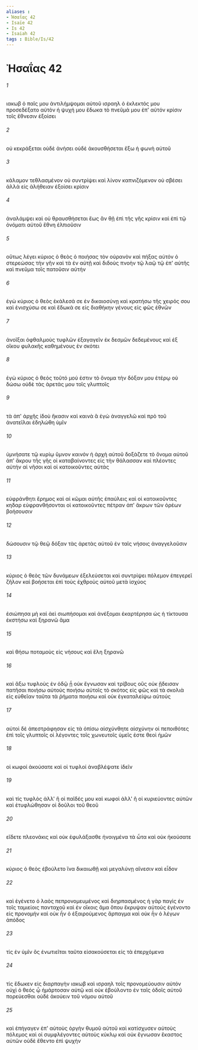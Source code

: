 ```yaml
---
aliases : 
- Ἠσαΐας 42
- Isaïe 42
- Is 42
- Isaiah 42
tags : Bible/Is/42
---
```


# Ἠσαΐας 42

###### 1
ιακωβ ὁ παῖς μου ἀντιλήμψομαι αὐτοῦ ισραηλ ὁ ἐκλεκτός μου προσεδέξατο αὐτὸν ἡ ψυχή μου ἔδωκα τὸ πνεῦμά μου ἐπ' αὐτόν κρίσιν τοῖς ἔθνεσιν ἐξοίσει
###### 2
οὐ κεκράξεται οὐδὲ ἀνήσει οὐδὲ ἀκουσθήσεται ἔξω ἡ φωνὴ αὐτοῦ
###### 3
κάλαμον τεθλασμένον οὐ συντρίψει καὶ λίνον καπνιζόμενον οὐ σβέσει ἀλλὰ εἰς ἀλήθειαν ἐξοίσει κρίσιν
###### 4
ἀναλάμψει καὶ οὐ θραυσθήσεται ἕως ἂν θῇ ἐπὶ τῆς γῆς κρίσιν καὶ ἐπὶ τῷ ὀνόματι αὐτοῦ ἔθνη ἐλπιοῦσιν
###### 5
οὕτως λέγει κύριος ὁ θεὸς ὁ ποιήσας τὸν οὐρανὸν καὶ πήξας αὐτόν ὁ στερεώσας τὴν γῆν καὶ τὰ ἐν αὐτῇ καὶ διδοὺς πνοὴν τῷ λαῷ τῷ ἐπ' αὐτῆς καὶ πνεῦμα τοῖς πατοῦσιν αὐτήν
###### 6
ἐγὼ κύριος ὁ θεὸς ἐκάλεσά σε ἐν δικαιοσύνῃ καὶ κρατήσω τῆς χειρός σου καὶ ἐνισχύσω σε καὶ ἔδωκά σε εἰς διαθήκην γένους εἰς φῶς ἐθνῶν
###### 7
ἀνοῖξαι ὀφθαλμοὺς τυφλῶν ἐξαγαγεῖν ἐκ δεσμῶν δεδεμένους καὶ ἐξ οἴκου φυλακῆς καθημένους ἐν σκότει
###### 8
ἐγὼ κύριος ὁ θεός τοῦτό μού ἐστιν τὸ ὄνομα τὴν δόξαν μου ἑτέρῳ οὐ δώσω οὐδὲ τὰς ἀρετάς μου τοῖς γλυπτοῖς
###### 9
τὰ ἀπ' ἀρχῆς ἰδοὺ ἥκασιν καὶ καινὰ ἃ ἐγὼ ἀναγγελῶ καὶ πρὸ τοῦ ἀνατεῖλαι ἐδηλώθη ὑμῖν
###### 10
ὑμνήσατε τῷ κυρίῳ ὕμνον καινόν ἡ ἀρχὴ αὐτοῦ δοξάζετε τὸ ὄνομα αὐτοῦ ἀπ' ἄκρου τῆς γῆς οἱ καταβαίνοντες εἰς τὴν θάλασσαν καὶ πλέοντες αὐτήν αἱ νῆσοι καὶ οἱ κατοικοῦντες αὐτάς
###### 11
εὐφράνθητι ἔρημος καὶ αἱ κῶμαι αὐτῆς ἐπαύλεις καὶ οἱ κατοικοῦντες κηδαρ εὐφρανθήσονται οἱ κατοικοῦντες πέτραν ἀπ' ἄκρων τῶν ὀρέων βοήσουσιν
###### 12
δώσουσιν τῷ θεῷ δόξαν τὰς ἀρετὰς αὐτοῦ ἐν ταῖς νήσοις ἀναγγελοῦσιν
###### 13
κύριος ὁ θεὸς τῶν δυνάμεων ἐξελεύσεται καὶ συντρίψει πόλεμον ἐπεγερεῖ ζῆλον καὶ βοήσεται ἐπὶ τοὺς ἐχθροὺς αὐτοῦ μετὰ ἰσχύος
###### 14
ἐσιώπησα μὴ καὶ ἀεὶ σιωπήσομαι καὶ ἀνέξομαι ἐκαρτέρησα ὡς ἡ τίκτουσα ἐκστήσω καὶ ξηρανῶ ἅμα
###### 15
καὶ θήσω ποταμοὺς εἰς νήσους καὶ ἕλη ξηρανῶ
###### 16
καὶ ἄξω τυφλοὺς ἐν ὁδῷ ᾗ οὐκ ἔγνωσαν καὶ τρίβους οὓς οὐκ ᾔδεισαν πατῆσαι ποιήσω αὐτούς ποιήσω αὐτοῖς τὸ σκότος εἰς φῶς καὶ τὰ σκολιὰ εἰς εὐθεῖαν ταῦτα τὰ ῥήματα ποιήσω καὶ οὐκ ἐγκαταλείψω αὐτούς
###### 17
αὐτοὶ δὲ ἀπεστράφησαν εἰς τὰ ὀπίσω αἰσχύνθητε αἰσχύνην οἱ πεποιθότες ἐπὶ τοῖς γλυπτοῖς οἱ λέγοντες τοῖς χωνευτοῖς ὑμεῖς ἐστε θεοὶ ἡμῶν
###### 18
οἱ κωφοί ἀκούσατε καὶ οἱ τυφλοί ἀναβλέψατε ἰδεῖν
###### 19
καὶ τίς τυφλὸς ἀλλ' ἢ οἱ παῖδές μου καὶ κωφοὶ ἀλλ' ἢ οἱ κυριεύοντες αὐτῶν καὶ ἐτυφλώθησαν οἱ δοῦλοι τοῦ θεοῦ
###### 20
εἴδετε πλεονάκις καὶ οὐκ ἐφυλάξασθε ἠνοιγμένα τὰ ὦτα καὶ οὐκ ἠκούσατε
###### 21
κύριος ὁ θεὸς ἐβούλετο ἵνα δικαιωθῇ καὶ μεγαλύνῃ αἴνεσιν καὶ εἶδον
###### 22
καὶ ἐγένετο ὁ λαὸς πεπρονομευμένος καὶ διηρπασμένος ἡ γὰρ παγὶς ἐν τοῖς ταμιείοις πανταχοῦ καὶ ἐν οἴκοις ἅμα ὅπου ἔκρυψαν αὐτούς ἐγένοντο εἰς προνομήν καὶ οὐκ ἦν ὁ ἐξαιρούμενος ἅρπαγμα καὶ οὐκ ἦν ὁ λέγων ἀπόδος
###### 23
τίς ἐν ὑμῖν ὃς ἐνωτιεῖται ταῦτα εἰσακούσεται εἰς τὰ ἐπερχόμενα
###### 24
τίς ἔδωκεν εἰς διαρπαγὴν ιακωβ καὶ ισραηλ τοῖς προνομεύουσιν αὐτόν οὐχὶ ὁ θεός ᾧ ἡμάρτοσαν αὐτῷ καὶ οὐκ ἐβούλοντο ἐν ταῖς ὁδοῖς αὐτοῦ πορεύεσθαι οὐδὲ ἀκούειν τοῦ νόμου αὐτοῦ
###### 25
καὶ ἐπήγαγεν ἐπ' αὐτοὺς ὀργὴν θυμοῦ αὐτοῦ καὶ κατίσχυσεν αὐτοὺς πόλεμος καὶ οἱ συμφλέγοντες αὐτοὺς κύκλῳ καὶ οὐκ ἔγνωσαν ἕκαστος αὐτῶν οὐδὲ ἔθεντο ἐπὶ ψυχήν
